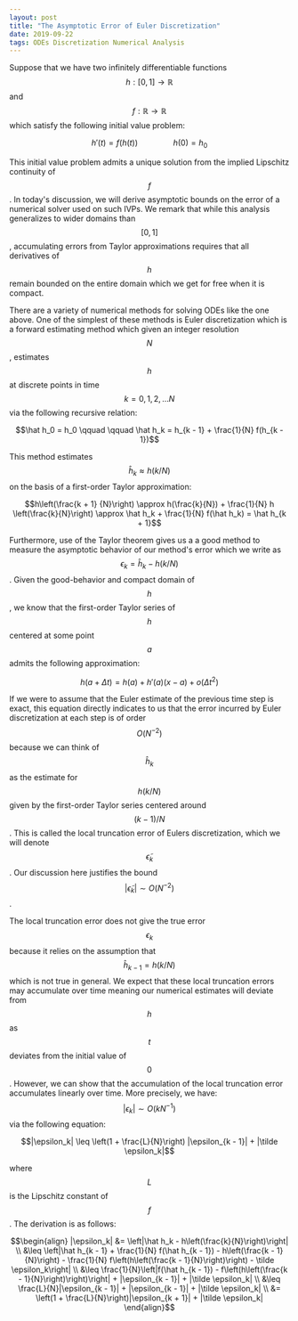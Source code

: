 ```yaml
---
layout: post
title: "The Asymptotic Error of Euler Discretization"
date: 2019-09-22
tags: ODEs Discretization Numerical Analysis
---
```


Suppose that we have two infinitely differentiable functions $$h: [0,1] \rightarrow \mathbb{R}$$ and $$f: \mathbb{R} \rightarrow \mathbb{R}$$ which satisfy the following initial value problem:

$$h'(t) = f(h(t)) \qquad \qquad  h(0) = h_0$$

This initial value problem admits a unique solution from the implied Lipschitz continuity of $$f$$. In today's discussion, we will derive asymptotic bounds on the error of a numerical solver used on such IVPs. We remark that while this analysis generalizes to wider domains than $$[0,1]$$, accumulating errors from Taylor approximations requires that all derivatives of $$h$$ remain bounded on the entire domain which we get for free when it is compact.

There are a variety of numerical methods for solving ODEs like the one above. One of the simplest of these methods is Euler discretization which is a forward estimating method which given an integer resolution $$N$$, estimates $$h$$ at discrete points in time $$k = 0, 1, 2, \ldots N$$ via the following recursive relation:

$$\hat h_0 = h_0 \qquad \qquad \hat h_k = h_{k - 1} + \frac{1}{N} f(h_{k - 1})$$

This method estimates $$\hat h_k \approx h(k/N)$$ on the basis of a first-order Taylor approximation:

$$h\left(\frac{k + 1} {N}\right) \approx h(\frac{k}{N}) + \frac{1}{N} h \left(\frac{k}{N}\right) \approx \hat h_k + \frac{1}{N} f(\hat h_k) = \hat h_{k + 1}$$

Furthermore, use of the Taylor theorem gives us a a good method to measure the asymptotic behavior of our method's error which we write as $$\epsilon_k = \hat h_k - h(k / N)$$. Given the good-behavior and compact domain of $$h$$, we know  that the first-order Taylor series of $$h$$ centered at some point $$a$$ admits the following approximation:

$$h(a + \Delta t) = h(a) + h'(a) (x - a) + o(\Delta t^2)$$

If we were to assume that the Euler estimate of the previous time step is exact, this equation directly indicates to us that the error incurred by Euler discretization at each step is of order $$O(N^{-2})$$ because we can think of $$\hat h_k$$ as the estimate for $$h(k / N)$$ given by the first-order Taylor series centered around $$({k - 1}) / N$$. This is called the local truncation error of Eulers discretization, which we will denote $$\tilde\epsilon_k$$. Our discussion here justifies the bound $$\vert\tilde\epsilon_k\vert \sim O(N^{-2})$$.

The local truncation error does not give the true error $$\epsilon_k$$ because it relies on the assumption that $$\hat h_{k-1} = h(k / N)$$ which is not true in general. We expect that these local truncation errors may accumulate over time meaning our numerical estimates will deviate from $$h$$ as $$t$$ deviates from the initial value of $$0$$. However, we can show that the accumulation of the local truncation error accumulates linearly over time. More precisely, we have: $$\vert\epsilon_k\vert \sim O(k N^{-1})$$ via the following equation:

$$|\epsilon_k| \leq \left(1 + \frac{L}{N}\right) |\epsilon_{k - 1}| + |\tilde \epsilon_k|$$

where $$L$$ is the Lipschitz constant of $$f$$. The derivation is as follows:

$$\begin{align}
|\epsilon_k| &= \left|\hat h_k - h\left(\frac{k}{N}\right)\right| \\
&\leq \left|\hat h_{k - 1} + \frac{1}{N} f(\hat h_{k - 1}) - h\left(\frac{k - 1} {N}\right) - \frac{1}{N} f\left(h\left(\frac{k - 1}{N}\right)\right) - \tilde \epsilon_k\right| \\
&\leq \frac{1}{N}\left|f(\hat h_{k - 1}) - f\left(h\left(\frac{k - 1}{N}\right)\right)\right| + |\epsilon_{k - 1}| + |\tilde \epsilon_k| \\
&\leq \frac{L}{N}|\epsilon_{k - 1}| + |\epsilon_{k - 1}| + |\tilde \epsilon_k| \\
&= \left(1 + \frac{L}{N}\right)|\epsilon_{k + 1}| + |\tilde \epsilon_k|
\end{align}$$
